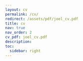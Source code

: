 ```yaml
---
layout: cv
permalink: /cv/
redirect: /assets/pdf/joel_cv.pdf
title: cv
nav: true
nav_order: 2
cv_pdf: joel_cv.pdf
description:
toc:
  sidebar: right
---
```

